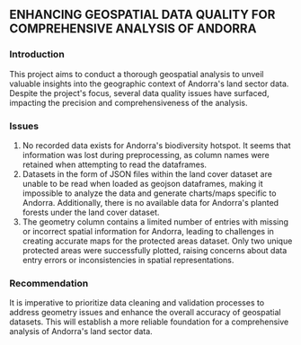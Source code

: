 ## ENHANCING GEOSPATIAL DATA QUALITY FOR COMPREHENSIVE ANALYSIS OF ANDORRA

### Introduction

This project aims to conduct a thorough geospatial analysis to unveil valuable insights into the geographic context of Andorra's land sector data. Despite the project's focus, several data quality  issues have surfaced, impacting the precision and comprehensiveness of the analysis. 

### Issues
1. No recorded data exists for Andorra's biodiversity hotspot. It seems that information was lost during preprocessing, as column names were retained when attempting to read the dataframes. 
2. Datasets in the form of JSON files within the land cover dataset are unable to be read when loaded as geojson dataframes, making it impossible to analyze the data and generate charts/maps specific to Andorra. Additionally, there is no available data for Andorra's planted forests under the land cover dataset. 
3. The geometry column contains a limited number of entries with missing or incorrect spatial information for Andorra, leading to challenges in creating accurate maps for the protected areas dataset. Only two unique protected areas were successfully plotted, raising concerns about data entry errors or inconsistencies in spatial representations.

### Recommendation

It is imperative to prioritize data cleaning and validation processes to address geometry issues and enhance the overall accuracy of geospatial datasets. This will establish a more reliable foundation for a comprehensive analysis of Andorra's land sector data.
